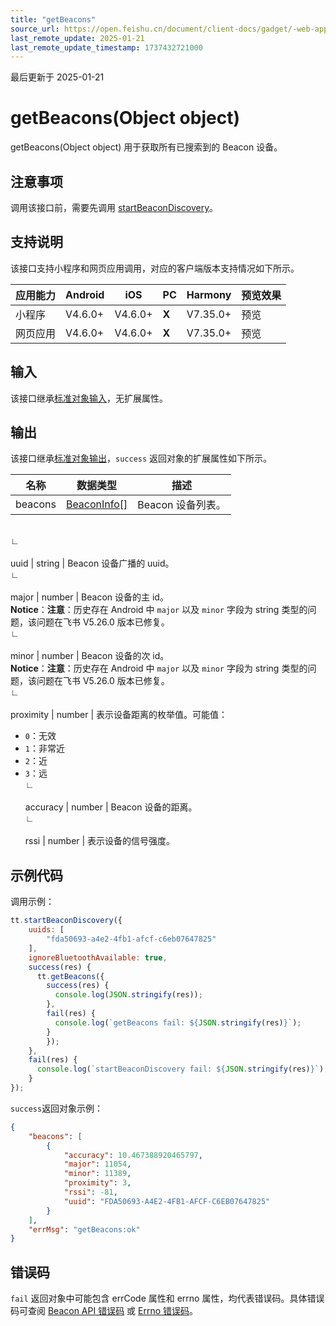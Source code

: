 ```yaml
---
title: "getBeacons"
source_url: https://open.feishu.cn/document/client-docs/gadget/-web-app-api/device/ibeacon/getbeacons
last_remote_update: 2025-01-21
last_remote_update_timestamp: 1737432721000
---
```

最后更新于 2025-01-21

# getBeacons(Object object)

getBeacons(Object object) 用于获取所有已搜索到的 Beacon 设备。

## 注意事项

调用该接口前，需要先调用 [startBeaconDiscovery](https://open.feishu.cn/document/uYjL24iN/uQTOuQTOuQTO/ibeacon/startbeacondiscovery)。

## 支持说明

该接口支持小程序和网页应用调用，对应的客户端版本支持情况如下所示。

应用能力 | Android | iOS | PC | Harmony | 预览效果
--- | --- | --- | --- | --- | ---
小程序 | V4.6.0+ | V4.6.0+ | **X** | V7.35.0+ | 预览
网页应用 | V4.6.0+ | V4.6.0+ | **X** | V7.35.0+ | 预览

## 输入

该接口继承[标准对象输入](https://open.feishu.cn/document/uYjL24iN/ukzNy4SO3IjL5cjM)，无扩展属性。

## 输出

该接口继承[标准对象输出](https://open.feishu.cn/document/uYjL24iN/ukzNy4SO3IjL5cjM#8c92acb8)，`success` 返回对象的扩展属性如下所示。

名称 | 数据类型 | 描述
--- | --- | ---
beacons | [BeaconInfo[]](https://open.feishu.cn/document/uYjL24iN/uQTOuQTOuQTO/ibeacon/ibeaconinfo) | Beacon 设备列表。
&emsp;  
                ∟  
                &nbsp;  
                uuid | string | Beacon 设备广播的 uuid。
&emsp;  
                ∟  
                &nbsp;  
                major | number | Beacon 设备的主 id。  
**Notice**：**注意**：历史存在 Android 中 `major` 以及 `minor` 字段为 string 类型的问题，该问题在飞书 V5.26.0 版本已修复。
&emsp;  
                ∟  
                &nbsp;  
                minor | number | Beacon 设备的次 id。  
**Notice**：**注意**：历史存在 Android 中 `major` 以及 `minor` 字段为 string 类型的问题，该问题在飞书 V5.26.0 版本已修复。
&emsp;  
                ∟  
                &nbsp;  
                proximity | number | 表示设备距离的枚举值。可能值：  
- `0`：无效  
- `1`：非常近  
- `2`：近  
- `3`：远
&emsp;  
                ∟  
                &nbsp;  
                accuracy | number | Beacon 设备的距离。
&emsp;  
                ∟  
                &nbsp;  
                rssi | number | 表示设备的信号强度。

## 示例代码

调用示例：

```js
tt.startBeaconDiscovery({
    uuids: [
        "fda50693-a4e2-4fb1-afcf-c6eb07647825"
    ],
    ignoreBluetoothAvailable: true,
    success(res) {
      tt.getBeacons({ 
    	success(res) {
      	  console.log(JSON.stringify(res));
    	},
    	fail(res) {
      	  console.log(`getBeacons fail: ${JSON.stringify(res)}`);
    	}
	    });
    },
    fail(res) {
      console.log(`startBeaconDiscovery fail: ${JSON.stringify(res)}`);
    }
});
```

`success`返回对象示例：
```json
{
    "beacons": [
        {
            "accuracy": 10.467388920465797,
            "major": 11054,
            "minor": 11389,
            "proximity": 3,
            "rssi": -81,
            "uuid": "FDA50693-A4E2-4FB1-AFCF-C6EB07647825"
        }
    ],
    "errMsg": "getBeacons:ok"
}
```

## 错误码

`fail` 返回对象中可能包含 errCode 属性和 errno 属性，均代表错误码。具体错误码可查阅 [Beacon API 错误码](https://open.feishu.cn/document/uYjL24iN/uQTOuQTOuQTO/ibeacon/ibeacon-api-error-code) 或 [Errno 错误码](https://open.feishu.cn/document/uYjL24iN/uAjMuAjMuAjM/errno)。
